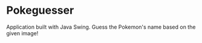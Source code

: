 # Pokeguesser
Application built with Java Swing. Guess the Pokemon's name based on the given image!
